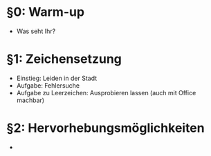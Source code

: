 # §0: Warm-up #
  * Was seht Ihr?
    
# §1: Zeichensetzung #
  * Einstieg: Leiden in der Stadt
  * Aufgabe: Fehlersuche
  * Aufgabe zu Leerzeichen: Ausprobieren lassen (auch mit Office machbar)
    
# §2: Hervorhebungsmöglichkeiten #
  * 
